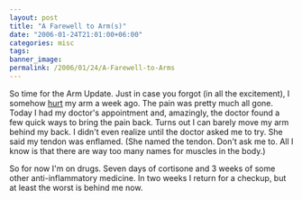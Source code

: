 ```yaml
---
layout: post
title: "A Farewell to Arm(s)"
date: "2006-01-24T21:01:00+06:00"
categories: misc 
tags: 
banner_image: 
permalink: /2006/01/24/A-Farewell-to-Arms
---
```


So time for the Arm Update. Just in case you forgot (in all the excitement), I somehow <a href="http://ray.camdenfamily.com/index.cfm/2006/1/17/If-I-was-a-horse-they-would-shoot-me">hurt</a> my arm a week ago. The pain was pretty much all gone. Today I had my doctor's appointment and, amazingly, the doctor found a few quick ways to bring the pain back. Turns out I can barely move my arm behind my back. I didn't even realize until the doctor asked me to try. She said my tendon was enflamed. (She named the tendon. Don't ask me to. All I know is that there are way too many names for muscles in the body.) 

So for now I'm on drugs. Seven days of cortisone and 3 weeks of some other anti-inflammatory medicine. In two weeks I return for a checkup, but at least the worst is behind me now.